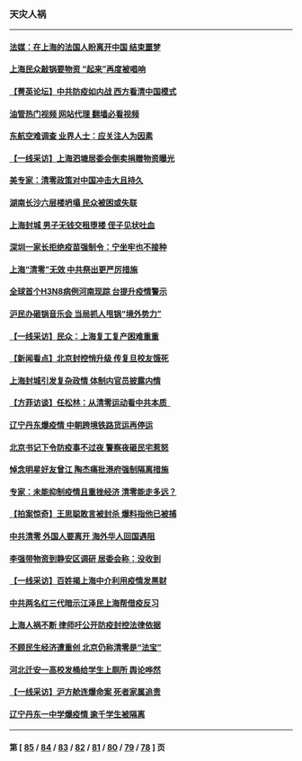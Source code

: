 ### 天灾人祸
---
#### [法媒：在上海的法国人盼离开中国 结束噩梦](../../pages/ncid280/n13724441.md?05011245) 
#### [上海民众敲锅要物资 “起来”再度被唱响](../../pages/ncid280/n13724339.md?05011245) 
#### [【菁英论坛】中共防疫如内战 西方看清中国模式](../../pages/ncid280/n13724211.md?05011245) 
#### [油管热门视频 网站代理 翻墙必看视频](http://209.222.30.114:81/youtube.html?05011245)
#### [东航空难调查 业界人士：应关注人为因素](../../pages/ncid280/n13724333.md?05011245) 
#### [【一线采访】上海泗塘居委会倒卖捐赠物资曝光](../../pages/ncid280/n13724289.md?05011245) 
#### [美专家：清零政策对中国冲击大且持久](../../pages/ncid280/n13724236.md?05011245) 
#### [湖南长沙六层楼坍塌 民众被困或失联](../../pages/ncid280/n13724187.md?05011245) 
#### [上海封城 男子无钱交租堕楼 侄子见状吐血](../../pages/ncid280/n13724011.md?05011245) 
#### [深圳一家长拒绝疫苗强制令：宁坐牢也不接种](../../pages/ncid280/n13724157.md?05011245) 
#### [上海“清零”无效 中共祭出更严厉措施](../../pages/ncid280/n13724093.md?05011245) 
#### [全球首个H3N8病例河南现踪 台提升疫情警示](../../pages/ncid280/n13724004.md?05011245) 
#### [沪民办砸锅音乐会 当局抓人甩锅“境外势力”](../../pages/ncid280/n13723970.md?05011245) 
#### [【一线采访】民众：上海复工复产困难重重](../../pages/ncid280/n13723956.md?05011245) 
#### [【新闻看点】北京封控悄升级 传复旦校友饿死](../../pages/ncid280/n13723660.md?05011245) 
#### [上海封城引发复杂政情 体制内官员披露内情](../../pages/ncid280/n13723861.md?05011245) 
#### [【方菲访谈】任松林：从清零运动看中共本质  ](../../pages/ncid280/n13723618.md?05011245) 
#### [辽宁丹东爆疫情 中朝跨境铁路货运再停运](../../pages/ncid280/n13723747.md?05011245) 
#### [北京书记下令防疫事不过夜 警察夜砸民宅惹怒](../../pages/ncid280/n13723632.md?05011245) 
#### [悼念明星好友曾江 陶杰痛批港府强制隔离措施](../../pages/ncid280/n13723612.md?05011245) 
#### [专家：未能抑制疫情且重挫经济 清零能走多远？](../../pages/ncid280/n13723499.md?05011245) 
#### [【拍案惊奇】王思聪敢言被封杀 爆料指他已被捕](../../pages/ncid280/n13723559.md?05011245) 
#### [中共清零 外国人要离开 海外华人回国遇阻](../../pages/ncid280/n13723475.md?05011245) 
#### [李强带物资到静安区调研 居委会称：没收到](../../pages/ncid280/n13723172.md?05011245) 
#### [【一线采访】百姓揭上海中介利用疫情发黑财](../../pages/ncid280/n13723518.md?05011245) 
#### [中共两名红三代暗示江泽民上海帮借疫反习](../../pages/ncid280/n13723408.md?05011245) 
#### [上海人祸不断 律师吁公开防疫封控法律依据](../../pages/ncid280/n13723309.md?05011245) 
#### [不顾民生经济遭重创 北京仍称清零是“法宝”](../../pages/ncid280/n13723265.md?05011245) 
#### [河北迁安一高校发桶给学生上厕所 舆论哗然](../../pages/ncid280/n13723204.md?05011245) 
#### [【一线采访】沪方舱连爆命案 死者家属追责](../../pages/ncid280/n13722483.md?05011245) 
#### [辽宁丹东一中学爆疫情 逾千学生被隔离](../../pages/ncid280/n13723157.md?05011245) 

---
#### 第 [ [85](./85.md?05011245) / [84](./84.md?05011245) / [83](./83.md?05011245) / [82](./82.md?05011245) / [81](./81.md?05011245) / [80](./80.md?05011245) / [79](./79.md?05011245) / [78](./78.md?05011245) ] 页
